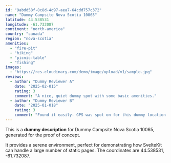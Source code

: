 ```yaml
---
id: "9abdd58f-8c8d-4d97-aea7-64cdd757c372"
name: "Dummy Campsite Nova Scotia 10065"
latitude: 44.538531
longitude: -61.732087
continent: "north-america"
country: "canada"
region: "nova-scotia"
amenities:
  - "fire-pit"
  - "hiking"
  - "picnic-table"
  - "fishing"
images:
  - "https://res.cloudinary.com/demo/image/upload/v1/sample.jpg"
reviews:
  - author: "Dummy Reviewer A"
    date: "2025-02-015"
    rating: 3
    comment: "A nice, quiet dummy spot with some basic amenities."
  - author: "Dummy Reviewer B"
    date: "2025-01-018"
    rating: 3
    comment: "Found it easily. GPS was spot on for this dummy location."
---
```


This is a **dummy description** for Dummy Campsite Nova Scotia 10065, generated for the proof of concept.

It provides a serene environment, perfect for demonstrating how SvelteKit can handle a large number of static pages. The coordinates are 44.538531, -61.732087.
